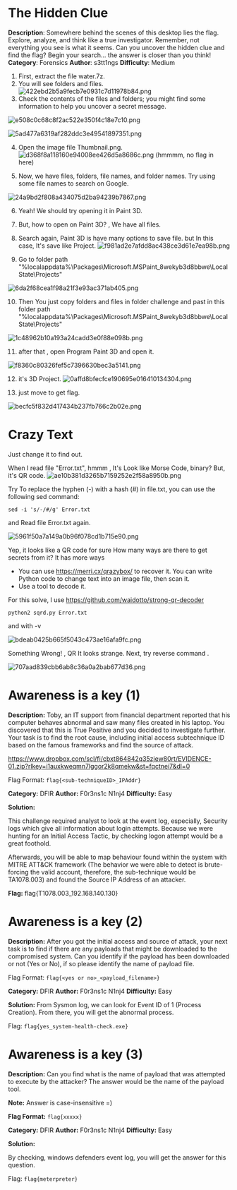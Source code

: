 # The Hidden Clue
**Description**: Somewhere behind the scenes of this desktop lies the flag. Explore, analyze, and think like a true investigator. Remember, not everything you see is what it seems. Can you uncover the hidden clue and find the flag? Begin your search... the answer is closer than you think!
**Category**: Forensics
**Author**: s3tt1ngs
**Difficulty**: Medium

1. First, extract the file water.7z.
2.  You will see folders and files.
![422ebd2b5a9fecb7e0931c7d11978b84.png](https://raw.githubusercontent.com/CyberusTechnology/Cyberus-Internship-Exam-Writeup/refs/heads/2024/DFIR/_resources/0affd8bfecfce190695e016410134304.png)
3. Check the contents of the files and folders; you might find some information to help you uncover a secret message.


![e508c0c68c8f2ac522e350f4c18e7c10.png](https://raw.githubusercontent.com/CyberusTechnology/Cyberus-Internship-Exam-Writeup/refs/heads/2024/DFIR/_resources/e508c0c68c8f2ac522e350f4c18e7c10.png)

![5ad477a6319af282ddc3e49541897351.png](https://raw.githubusercontent.com/CyberusTechnology/Cyberus-Internship-Exam-Writeup/refs/heads/2024/DFIR/_resources/5ad477a6319af282ddc3e49541897351.png)

4. Open the image file Thumbnail.png.
![d368f8a118160e94008ee426d5a8686c.png](https://raw.githubusercontent.com/CyberusTechnology/Cyberus-Internship-Exam-Writeup/refs/heads/2024/DFIR/_resources/d368f8a118160e94008ee426d5a8686c.png)
(hmmmm, no flag in here)

5. Now, we have files, folders, file names, and folder names. Try using some file names to search on Google.

![24a9bd2f808a434075d2ba94239b7867.png](https://raw.githubusercontent.com/CyberusTechnology/Cyberus-Internship-Exam-Writeup/refs/heads/2024/DFIR/_resources/24a9bd2f808a434075d2ba94239b7867.png)

6. Yeah! We should try opening it in Paint 3D.
7. But, how to open on Paint 3D? , We have all files.
8. Search again, Paint 3D is have many options to save file. but In this case, It's save like Project.
![f981ad2e7afdd8ac438ce3d61e7ea98b.png](https://raw.githubusercontent.com/CyberusTechnology/Cyberus-Internship-Exam-Writeup/refs/heads/2024/DFIR/_resources/f981ad2e7afdd8ac438ce3d61e7ea98b.png)

9. Go to folder path "%localappdata%\Packages\Microsoft.MSPaint_8wekyb3d8bbwe\LocalState\Projects"

![6da2f68cea1f98a21f3e93ac371ab405.png](https://raw.githubusercontent.com/CyberusTechnology/Cyberus-Internship-Exam-Writeup/refs/heads/2024/DFIR/_resources/6da2f68cea1f98a21f3e93ac371ab405.png)

10. Then You just copy  folders and files in folder challenge and past in this folder path "%localappdata%\Packages\Microsoft.MSPaint_8wekyb3d8bbwe\LocalState\Projects"

![1c48962b10a193a24cadd3e0f88e098b.png](https://raw.githubusercontent.com/CyberusTechnology/Cyberus-Internship-Exam-Writeup/refs/heads/2024/DFIR/_resources/1c48962b10a193a24cadd3e0f88e098b.png)

11. after that , open Program Paint 3D and open it.

![f8360c80326fef5c7396630bec3a5141.png](https://raw.githubusercontent.com/CyberusTechnology/Cyberus-Internship-Exam-Writeup/refs/heads/2024/DFIR/_resources/f8360c80326fef5c7396630bec3a5141.png)

12. it's 3D Project.
![0affd8bfecfce190695e016410134304.png](https://raw.githubusercontent.com/CyberusTechnology/Cyberus-Internship-Exam-Writeup/refs/heads/2024/DFIR/_resources/0affd8bfecfce190695e016410134304.png)

13. just move to get flag.

![becfc5f832d417434b237fb766c2b02e.png](https://raw.githubusercontent.com/CyberusTechnology/Cyberus-Internship-Exam-Writeup/refs/heads/2024/DFIR/_resources/becfc5f832d417434b237fb766c2b02e.png)


# Crazy Text 
Just change it to find out.

When I read file "Error.txt", hmmm , It's Look like Morse Code, binary? But, it's QR code.
![ae10b381d3265b7159252e2f58a8950b.png](https://raw.githubusercontent.com/CyberusTechnology/Cyberus-Internship-Exam-Writeup/refs/heads/2024/DFIR/_resources/ae10b381d3265b7159252e2f58a8950b.png)

Try To replace the hyphen (-) with a hash (#) in file.txt, you can use the following sed command:

```
sed -i 's/-/#/g' Error.txt
```

and Read file Error.txt again.

![5961f50a7a149a0b96f078cd1b715e90.png](https://raw.githubusercontent.com/CyberusTechnology/Cyberus-Internship-Exam-Writeup/refs/heads/2024/DFIR/_resources/5961f50a7a149a0b96f078cd1b715e90.png)

Yep, it looks like a QR code for sure
How many ways are there to get secrets from it?
It has more ways
- You can use https://merri.cx/qrazybox/ to recover it.
You can write Python code to change text into an image file, then scan it.
- Use a tool to decode it.

For this solve, I use https://github.com/waidotto/strong-qr-decoder

```
python2 sqrd.py Error.txt
```
and with -v

![bdeab0425b665f5043c473ae16afa9fc.png](https://raw.githubusercontent.com/CyberusTechnology/Cyberus-Internship-Exam-Writeup/refs/heads/2024/DFIR/_resources/bdeab0425b665f5043c473ae16afa9fc.png)

Something Wrong! , QR It looks strange.
Next, try reverse command .

![707aad839cbb6ab8c36a0a2bab677d36.png](https://raw.githubusercontent.com/CyberusTechnology/Cyberus-Internship-Exam-Writeup/refs/heads/2024/DFIR/_resources/707aad839cbb6ab8c36a0a2bab677d36.png)

# Awareness is a key (1)
**Description:** Toby, an IT support from financial department reported that his computer behaves abnormal and saw many files created in his laptop. You discovered that this is True Positive and you decided to investigate further. Your task is to find the root cause, including initial access subtechnique ID based on the famous frameworks and find the source of attack.

https://www.dropbox.com/scl/fi/cbxt864842q35zjew80rt/EVIDENCE-01.zip?rlkey=i1auxkweqmn7lggor2k8qmekw&st=fqctnei7&dl=0

Flag Format: `flag{<sub-techniqueID>_IPAddr}`

**Category:** DFIR
**Author:** F0r3ns1c N1nj4
**Difficulty:** Easy

**Solution:**

This challenge required analyst to look at the event log, especially, Security logs which give all information about login attempts. Because we were hunting for an Initial Access Tactic, by checking logon attempt would be a great foothold.


Afterwards, you will be able to map behaviour found within the system with MITRE ATT&CK framework (The behavior we were able to detect is brute-forcing the valid account, therefore, the sub-technique would be TA1078.003) and found the Source IP Address of an attacker.

**Flag:** flag{T1078.003_192.168.140.130}

# Awareness is a key (2)
**Description:** After you got the initial access and source of attack, your next task is to find if there are any payloads that might be downloaded to the compromised system. Can you identify if the payload has been downloaded or not (Yes or No), if so please identify the name of payload file.

Flag Format: `flag{<yes or no>_<payload_filename>}`

**Category:** DFIR
**Author:** F0r3ns1c N1nj4
**Difficulty:** Easy

**Solution:**
From Sysmon log, we can look for Event ID of 1 (Process Creation). From there, you will get the abnormal process.

Flag: `flag{yes_system-health-check.exe}`

# Awareness is a key (3)
**Description:** Can you find what is the name of payload that was attempted to execute by the attacker? The answer would be the name of the payload tool.

**Note:** Answer is case-insensitive =)

**Flag Format:** `flag{xxxxx}`

**Category:** DFIR
**Author:** F0r3ns1c N1nj4
**Difficulty:** Easy 

**Solution:**

By checking, windows defenders event log, you will get the answer for this question.

Flag: `flag{meterpreter}`
